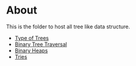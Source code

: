 # About
This is the folder to host all tree like data structure.
- [Type of Trees](https://github.com/kun-dev/cs/blob/master/tree_graph/type_of_tree.md)
- [Binary Tree Traversal](https://github.com/kun-dev/cs/blob/master/tree_graph/binary_tree_traversal.md)
- [Binary Heaps](https://github.com/kun-dev/cs/blob/master/tree_graph/binary_heaps.md)
- [Tries](https://github.com/kun-dev/cs/blob/master/tree_graph/tries.md)